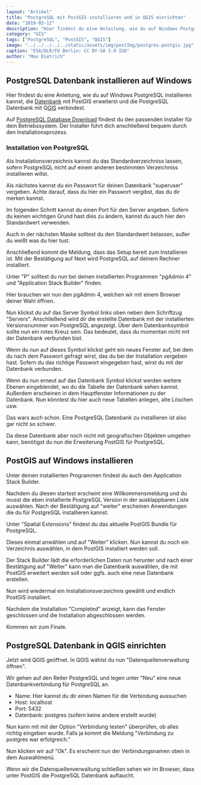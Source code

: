 ```yaml
---
layout: "Artikel"
title: "PostgreSQL mit PostGIS installieren und in QGIS einrichten"
date: "2019-03-12"
description: "Hier findest du eine Anleitung, wie du auf Windows PostgreSQL installieren kannst, die Datenbank mit PostGIS erweiterst und die PostgreSQL Datenbank mit QGIS verbindest."
category: "GIS"
tags: ["PostgreSQL", "PostGIS", "QGIS"]
image: "../../../../../static/assets/img/postImg/postgres-postgis.jpg"
caption: "ESA/DLR/FU Berlin; CC BY-SA 3.0 IGO"
author: "Max Dietrich"
---
```



## PostgreSQL Datenbank installieren auf Windows

Hier findest du eine Anleitung, wie du auf Windows PostgreSQL installieren kannst, die [Datenbank](/gis/geo-datenbank-optionen/ "GIS- und Geo-Datenbanken") mit PostGIS erweiterst und die PostgreSQL Datenbank mit Q[GIS](/gis/was-ist-gis "Was ist GIS?") verbindest.

Auf [PostgreSQL Database Download](https://www.enterprisedb.com/downloads/postgres-postgresql-downloads "PostgreSQL Database Download") findest du den passenden Installer für dein Betriebssystem. Der Installer führt dich anschließend bequem durch den Installationsprozess.

### Installation von PostgreSQL

Als Installationsverzeichnis kannst du das Standardverzeichniss lassen, sofern PostgreSQL nicht auf einem anderen bestimmten Verzeichniss installieren willst.

Als nächstes kannst du ein Passwort für deinen Datenbank "superuser" vergeben. Achte darauf, dass du hier ein Passwort vergibst, das du dir merken kannst.

Im folgenden Schritt kannst du einen Port für den Server angeben. Sofern du keinen wichtigen Grund hast dies zu ändern, kannst du auch hier den Standardwert verwenden.

Auch in der nächsten Maske solltest du den Standardwert belassen, außer du weißt was du hier tust.

Anschließend kommt die Meldung, dass das Setup bereit zum Installieren ist. Mit der Bestätigung auf Next wird PostgreSQL auf deinem Rechner installiert.

Unter "P" solltest du nun bei deinen installierten Programmen "pgAdmin 4" und "Application Stack Builder" finden.

Hier brauchen wir nun den pgAdmin 4, welchen wir mit einem Browser deiner Wahl öffnen.

Nun klickst du auf das Server Symbol links oben neben dem Schriftzug "Servers". Anschließend wird dir die erstellte Datenbank mit der installierten Versionsnummer von PostgreSQL angezeigt. Über dem Datenbanksymbol sollte nun ein rotes Kreuz sein. Das bedeutet, dass du momentan nicht mit der Datenbank verbunden bist.

Wenn du nun auf dieses Symbol klickst geht ein neues Fenster auf, bei dem du nach dem Passwort gefragt wirst, das du bei der Installation vergeben hast. Sofern du das richtige Passwort eingegeben hast, wirst du mit der Datenbank verbunden.

Wenn du nun erneut auf das Datenbank Symbol klickst werden weitere Ebenen eingeblendet, wo du die Tabelle der Datenbank sehen kannst. Außerdem erscheinen in dem Hauptfenster Informationen zu der Datenbank. Nun könntest du hier auch neue Tabellen anlegen, alte Löschen usw.

Das wars auch schon. Eine PostgreSQL Datenbank zu installieren ist also gar nicht so schwer.

Da diese Datenbank aber noch nicht mit geografischen Objekten umgehen kann, benötigst du nun die Erweiterung PostGIS für PostgreSQL.

## PostGIS auf Windows installieren

Unter deinen installierten Programmen findest du auch den Application Stack Builder.

Nachdem du diesen startest erscheint eine Willkommensmeldung und du musst die eben installierte PostgreSQL Version in der ausklappbaren Liste auswählen. Nach der Bestätigung auf "weiter" erscheinen Anwendungen die du für PostgreSQL installieren kannst.

Unter "Spatial Extensions" findest du das aktuelle PostGIS Bundle für PostgreSQL.

Dieses einmal anwählen und auf "Weiter" klicken. Nun kannst du noch ein Verzeichnis auswählen, in dem PostGIS installiert werden soll.

Der Stack Builder lädt die erforderlichen Daten nun herunter und nach einer Bestätigung auf "Weiter" kann man die Datenbank auswählen, die mit PostGIS erweitert werden soll oder ggfs. auch eine neue Datenbank erstellen.

Nun wird wiedermal ein Installationsverzeichnis gewählt und endlich PostGIS installiert.

Nachdem die Installation "Completed" anzeigt, kann das Fenster geschlossen und die Installation abgeschlossen werden.

Kommen wir zum Finale.

## PostgreSQL Datenbank in QGIS einrichten

Jetzt wird QGIS geöffnet. In QGIS wählst du nun "Datenquellenverwaltung öffnen".

Wir gehen auf den Reiter PostgreSQL und legen unter "Neu" eine neue Datenbankverbindung für PostgreSQL an.

*   Name: Hier kannst du dir einen Namen für die Verbindung aussuchen
*   Host: localhost
*   Port: 5432
*   Datenbank: postgres (sofern keine andere erstellt wurde)

Nun kann mit mit der Option "Verbindung testen" überprüfen, ob alles richtig eingeben wurde. Falls ja kommt die Meldung "Verbindung zu postgres war erfolgreich."

Nun klicken wir auf "Ok". Es erscheint nun der Verbindungsnamen oben in dem Auswahlmenü.

Wenn wir die Datenquellenverwaltung schließen sehen wir im Browser, dass unter PostGIS die PostgreSQL Datenbank auftaucht.